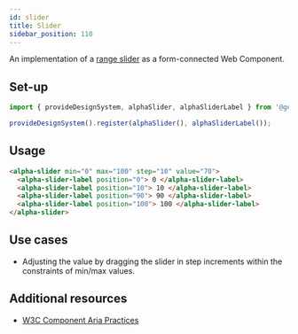 ```yaml
---
id: slider
title: Slider
sidebar_position: 110
---
```


An implementation of a [range slider](https://developer.mozilla.org/en-US/docs/Web/HTML/Element/Input/range) as a form-connected Web Component. 

## Set-up

```ts
import { provideDesignSystem, alphaSlider, alphaSliderLabel } from '@genesislcap/alpha-design-system';

provideDesignSystem().register(alphaSlider(), alphaSliderLabel());
```

## Usage

```html live
<alpha-slider min="0" max="100" step="10" value="70">
  <alpha-slider-label position="0"> 0 </alpha-slider-label>
  <alpha-slider-label position="10"> 10 </alpha-slider-label>
  <alpha-slider-label position="90"> 90 </alpha-slider-label>
  <alpha-slider-label position="100"> 100 </alpha-slider-label>
</alpha-slider>
```

## Use cases

* Adjusting the value by dragging the slider in step increments within the constraints of min/max values.

## Additional resources

- [W3C Component Aria Practices](https://w3c.github.io/aria-practices/#slider)